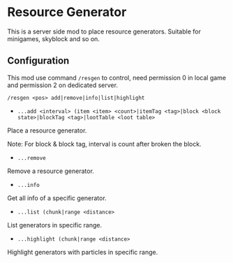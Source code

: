# Resource Generator

This is a server side mod to place resource generators. Suitable for minigames, skyblock and so on.

## Configuration

This mod use command `/resgen` to control, need permission 0 in local game and permission 2 on dedicated server.

`/resgen <pos> add|remove|info|list|highlight`

- `...add <interval> (item <item> <count>|itemTag <tag>|block <block state>|blockTag <tag>|lootTable <loot table>`

Place a resource generator.

Note: For block & block tag, interval is count after broken the block.

- `...remove`

Remove a resource generator.

- `...info`

Get all info of a specific generator.

- `...list (chunk|range <distance>`

List generators in specific range.

- `...highlight (chunk|range <distance>`

Highlight generators with particles in specific range.